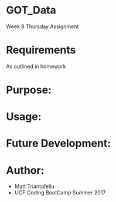 # GOT_Data
Week 8 Thursday Assignment

# Requirements
As outlined in homework

# Purpose:

# Usage:


# Future Development:


# Author:
- Matt Triantafellu
- UCF Coding BootCamp Summer 2017
